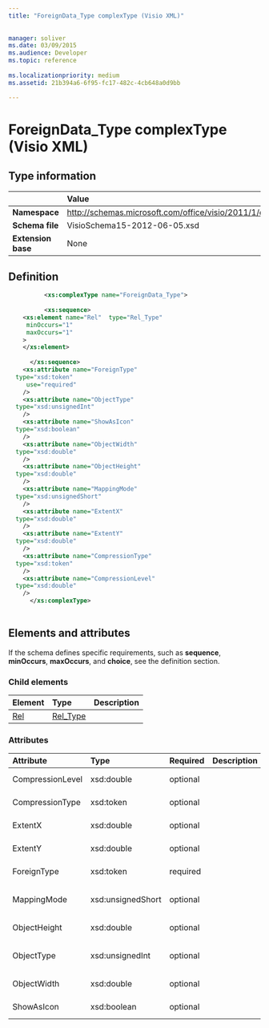 ```yaml
---
title: "ForeignData_Type complexType (Visio XML)"
 
 
manager: soliver
ms.date: 03/09/2015
ms.audience: Developer
ms.topic: reference
 
ms.localizationpriority: medium
ms.assetid: 21b394a6-6f95-fc17-482c-4cb648a0d9bb

---
```


# ForeignData_Type complexType (Visio XML)

## Type information

||Value |
|:-----|:-----|
|**Namespace** <br/> |http://schemas.microsoft.com/office/visio/2011/1/core  <br/> |
|**Schema file** <br/> |VisioSchema15-2012-06-05.xsd  <br/> |
|**Extension base** <br/> |None  <br/> |
   
## Definition

```XML
          <xs:complexType name="ForeignData_Type">
          
          <xs:sequence>
    <xs:element name="Rel"  type="Rel_Type"
     minOccurs="1"
     maxOccurs="1"
    >
    </xs:element>
    
      </xs:sequence>
    <xs:attribute name="ForeignType"
  type="xsd:token"
     use="required"
    />
    <xs:attribute name="ObjectType"
  type="xsd:unsignedInt"
    />
    <xs:attribute name="ShowAsIcon"
  type="xsd:boolean"
    />
    <xs:attribute name="ObjectWidth"
  type="xsd:double"
    />
    <xs:attribute name="ObjectHeight"
  type="xsd:double"
    />
    <xs:attribute name="MappingMode"
  type="xsd:unsignedShort"
    />
    <xs:attribute name="ExtentX"
  type="xsd:double"
    />
    <xs:attribute name="ExtentY"
  type="xsd:double"
    />
    <xs:attribute name="CompressionType"
  type="xsd:token"
    />
    <xs:attribute name="CompressionLevel"
  type="xsd:double"
    />
      </xs:complexType>
      
```

## Elements and attributes

If the schema defines specific requirements, such as **sequence**, **minOccurs**, **maxOccurs**, and **choice**, see the definition section. 
  
### Child elements

|**Element**|**Type**|**Description**|
|:-----|:-----|:-----|
|[Rel](rel-element-foreigndata_type-complextypevisio-xml.md) <br/> |[Rel_Type](rel_type-complextypevisio-xml.md) <br/> ||
   
### Attributes

|**Attribute**|**Type**|**Required**|**Description**|**Possible values**|
|:-----|:-----|:-----|:-----|:-----|
|CompressionLevel  <br/> |xsd:double  <br/> |optional  <br/> ||Values of the xsd:double type. |
|CompressionType  <br/> |xsd:token  <br/> |optional  <br/> ||Values of the xsd:token type. |
|ExtentX  <br/> |xsd:double  <br/> |optional  <br/> ||Values of the xsd:double type. |
|ExtentY  <br/> |xsd:double  <br/> |optional  <br/> ||Values of the xsd:double type. |
|ForeignType  <br/> |xsd:token  <br/> |required  <br/> ||Values of the xsd:token type. |
|MappingMode  <br/> |xsd:unsignedShort  <br/> |optional  <br/> ||Values of the xsd:unsignedShort type. |
|ObjectHeight  <br/> |xsd:double  <br/> |optional  <br/> ||Values of the xsd:double type. |
|ObjectType  <br/> |xsd:unsignedInt  <br/> |optional  <br/> ||Values of the xsd:unsignedInt type. |
|ObjectWidth  <br/> |xsd:double  <br/> |optional  <br/> ||Values of the xsd:double type. |
|ShowAsIcon  <br/> |xsd:boolean  <br/> |optional  <br/> ||Values of the xsd:boolean type. |
   

